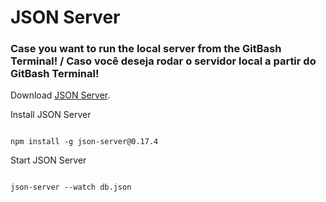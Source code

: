 # JSON Server 

### Case you want to run the local server from the GitBash Terminal! / Caso você deseja rodar o servidor local a partir do GitBash Terminal! 

Download [JSON Server](https://github.com/typicode/json-server/tree/v0).

Install JSON Server

```

npm install -g json-server@0.17.4

```

Start JSON Server

```

json-server --watch db.json

```














